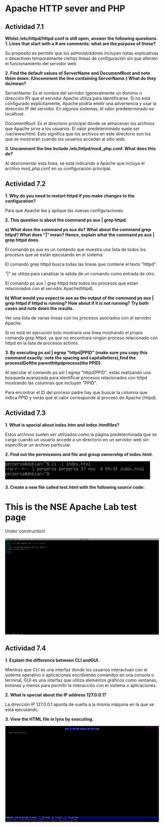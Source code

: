 # Apache HTTP sever and PHP

## Actividad 7.1

**Whilst /etc/httpd/httpd.conf is still open, answer the following questions.**
**1. Lines that start with a # are comments: what are the purpose of these?**

 Su propósito es permitir que los administradores incluyan notas explicativas o desactiven temporalmente ciertas líneas de configuración sin que afecten el funcionamiento del servidor web

**2. Find the default values of ServerName and DocumentRoot and note them down. (Uncomment the line containing ServerName.) What do they do/mean?**

ServerName: Es el nombre del servidor (generalmente un dominio o dirección IP) que el servidor Apache utiliza para identificarse. Si no está configurado explícitamente, Apache podría emitir una advertencia y usar la dirección IP del servidor. En algunos sistemas, el valor predeterminado es localhost.

DocumentRoot: Es el directorio principal donde se almacenan los archivos que Apache sirve a los usuarios. El valor predeterminado suele ser /var/www/html. Esto significa que los archivos en este directorio son los que se mostrarán cuando los usuarios accedan al sitio web.

**3. Uncomment the line Include /etc/httpd/mod_php.conf. What does this do?**

Al descomentar esta línea, se está indicando a Apache que incluya el archivo mod_php.conf en su configuración principal.

## Actividad 7.2

**1. Why do you need to restart httpd if you make changes to the configuration?**

Para que Apache lea y aplique las nuevas configuraciones.

**2. This question is about the command ps aux | grep httpd.**

**a) What does the command ps aux do? What about the command grep httpd? What does “|” mean? Hence, explain what the command ps aux | grep httpd does.**

El comando ps aux es un comando que muestra una lista de todos los procesos que se están ejecutando en el sistema.

El comando grep httpd busca todas las líneas que contiene el texto "httpd".

"|" se utiliza para canalizar la salida de un comando como entrada de otro.

El comando ps aux | grep httpd lista todos los procesos que estan relacionados con el servidor Apache(httpd).

**b) What would you expect to see as the output of the command ps aux | grep httpd if httpd is running? How about if it is not running? Try both cases and note down the results.**

Ver una lista de varias líneas con los procesos asociados con el servidor Apache.

Si no está en ejecución solo mostraría una línea mostrando el propio comando grep httpd, ya que no encontrará ningún proceso relacionado con httpd en la lista de procesos activos.

**3. By executing ps axl | egrep "httpd|PPID" (make sure you copy this command exactly: note the spacing and capitalletters),find the processIDofthe parenthttpdprocess(the PPID).**

Al ejecutar el comando ps axl | egrep "httpd|PPID", estás realizando una búsqueda avanazada para identificar procesos relacionados con httpd mostrando las columnas que incluyen "PPID".

Para encontrar el ID del proceso padre hay que buscar la columna que indica PPID y verás qué el valor corresponde al proceso de Apache (httpd).

## Actividad 7.3

**1. What is special about index.htm and index.htmlfiles?**

Estos archivos suelen ser utilizados como la página predeterminada que se carga cuando un usuario accede a un directorio en un servidor web sin especificar un archivo particular.

**2. Find out the permissions and file and group ownership of index.html.**

![](https://github.com/Sperper/DespliegueDeAplicacionesWeb/blob/master/Imagenes/Ejercicio_7.3.2.png?raw=true)

**3. Create a new file called test.html with the following source code:**

<html>
<head><title>NSE Apache Lab</title></head>
<body>
<h1>This is the NSE Apache Lab test page</h1>
<p>Under construction!</p>
</body>
</html>

![](https://github.com/Sperper/DespliegueDeAplicacionesWeb/blob/master/Imagenes/Ejercicio_7.3.3.png?raw=true)

## Actividad 7.4

**1. Explain the difference between CLI andGUI.**

Mientras que CLI es una interfaz donde los usuarios interactuan con el sistema operativo o aplicaciones escribiendo comandos en una consola o terminal, GUI es una interfaz que utiliza elementos
gráficos como ventanas, botones y menús para permitir la interacción con el sistema o aplicaciones. 

**2. What is special about the IP address 127.0.0.1?**

La dirección IP 127.0.0.1 apunta de vuelta a la misma máquina en la que se está ejecutando.

**3. View the HTML file in lynx by executing.**

![](https://github.com/Sperper/DespliegueDeAplicacionesWeb/blob/master/Imagenes/Ejercicio_7.4.3.png?raw=true)